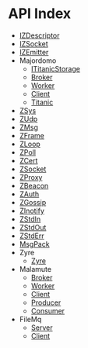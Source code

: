 API Index
=========

* [IZDescriptor](IZDescriptor.md)
* [IZSocket](IZSocket.md)
* [IZEmitter](IZEmitter.md)
* Majordomo
    * [ITitanicStorage](Majordomo-ITitanicStorage.md)
    * [Broker](Majordomo-Broker.md)
    * [Worker](Majordomo-Worker.md)
    * [Client](Majordomo-Client.md)
    * [Titanic](Majordomo-Titanic.md)
* [ZSys](ZSys.md)
* [ZUdp](ZUdp.md)
* [ZMsg](ZMsg.md)
* [ZFrame](ZFrame.md)
* [ZLoop](ZLoop.md)
* [ZPoll](ZPoll.md)
* [ZCert](ZCert.md)
* [ZSocket](ZSocket.md)
* [ZProxy](ZProxy.md)
* [ZBeacon](ZBeacon.md)
* [ZAuth](ZAuth.md)
* [ZGossip](ZGossip.md)
* [ZInotify](ZInotify.md)
* [ZStdIn](ZStdIn.md)
* [ZStdOut](ZStdOut.md)
* [ZStdErr](ZStdErr.md)
* [MsgPack](MsgPack.md)
* Zyre
    * [Zyre](Zyre-Zyre.md)
* Malamute
    * [Broker](Malamute-Broker.md)
    * [Worker](Malamute-Worker.md)
    * [Client](Malamute-Client.md)
    * [Producer](Malamute-Producer.md)
    * [Consumer](Malamute-Consumer.md)
* FileMq
    * [Server](FileMq-Server.md)
    * [Client](FileMq-Client.md)

